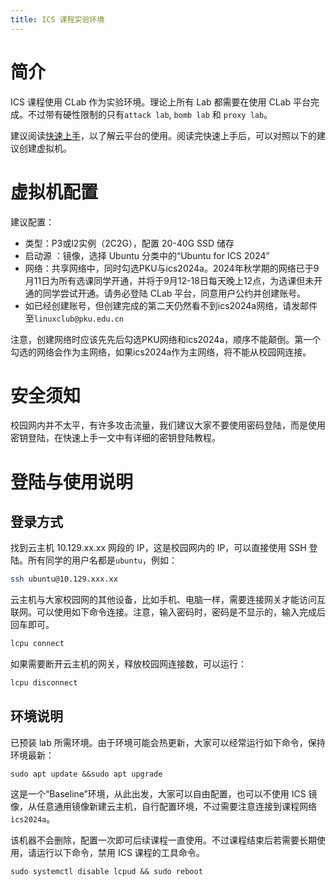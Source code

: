 ```yaml
---
title: ICS 课程实验环境
---
```


# 简介

ICS 课程使用 CLab 作为实验环境。理论上所有 Lab 都需要在使用 CLab 平台完成。不过带有硬性限制的只有`attack lab`, `bomb lab` 和 `proxy lab`。

建议阅读[快速上手](/docs/getting-started/introduction)，以了解云平台的使用。阅读完快速上手后，可以对照以下的建议创建虚拟机。

# 虚拟机配置

建议配置：
- 类型：P3或l2实例（2C2G），配置 20-40G SSD 储存
- 启动源 ：镜像，选择 Ubuntu 分类中的“Ubuntu for ICS 2024”
- 网络：共享网络中，同时勾选PKU与ics2024a。2024年秋学期的网络已于9月11日为所有选课同学开通，并将于9月12-18日每天晚上12点，为选课但未开通的同学尝试开通。请务必登陆 CLab 平台，同意用户公约并创建账号。
- 如已经创建账号，但创建完成的第二天仍然看不到ics2024a网络，请发邮件至`linuxclub@pku.edu.cn`

注意，创建网络时应该先先后勾选PKU网络和ics2024a，顺序不能颠倒。第一个勾选的网络会作为主网络，如果ics2024a作为主网络，将不能从校园网连接。

# 安全须知

校园网内并不太平，有许多攻击流量，我们建议大家不要使用密码登陆，而是使用密钥登陆，在快速上手一文中有详细的密钥登陆教程。

# 登陆与使用说明

## 登录方式

找到云主机 10.129.xx.xx 网段的 IP，这是校园网内的 IP，可以直接使用 SSH 登陆。所有同学的用户名都是`ubuntu`，例如：

```bash
ssh ubuntu@10.129.xxx.xx
```

云主机与大家校园网的其他设备，比如手机、电脑一样，需要连接网关才能访问互联网。可以使用如下命令连接。注意，输入密码时，密码是不显示的，输入完成后回车即可。

```bash
lcpu connect
```

如果需要断开云主机的网关，释放校园网连接数，可以运行：

```bash
lcpu disconnect
```

## 环境说明

已预装 lab 所需环境。由于环境可能会热更新，大家可以经常运行如下命令，保持环境最新：

```
sudo apt update &&sudo apt upgrade
```

这是一个“Baseline”环境，从此出发，大家可以自由配置，也可以不使用 ICS 镜像，从任意通用镜像新建云主机，自行配置环境，不过需要注意连接到课程网络`ics2024a`。

该机器不会删除，配置一次即可后续课程一直使用。不过课程结束后若需要长期使用，请运行以下命令，禁用 ICS 课程的工具命令。

```
sudo systemctl disable lcpud && sudo reboot
```
